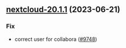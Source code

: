 

## [nextcloud-20.1.1](https://github.com/truecharts/charts/compare/nextcloud-20.1.0...nextcloud-20.1.1) (2023-06-21)

### Fix

- correct user for collabora ([#9748](https://github.com/truecharts/charts/issues/9748))
  
  